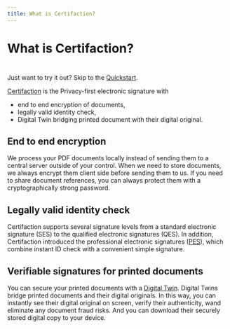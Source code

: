 ```yaml
---
title: What is Certifaction?
---
```


# What is Certifaction?

<div class="tip custom-block" style="padding-top: 8px">

Just want to try it out? Skip to the [Quickstart](./getting-started).

</div>

[Certifaction](https://certifaction.com) is the Privacy-first electronic signature with

- end to end encryption of documents,
- legally valid identity check,
- Digital Twin bridging printed document with their digital original.

## End to end encryption

We process your PDF documents locally instead of sending them to a central server outside of your control.
When we need to store documents, we always encrypt them client side before sending them to us.
If you need to share document references, you can always protect them with a cryptographically strong
password.

## Legally valid identity check

Certifaction supports several signature levels from a standard electronic signature (SES) to the
qualified electronic signatures (QES). In addition, Certifaction introduced the professional
electronic signatures ([PES](https://certifaction.com/professional-electronic-signature-pes/)),
which combine instant ID check with a convenient simple signature.

## Verifiable signatures for printed documents

You can secure your printed documents with a [Digital Twin](https://certifaction.com/digital-twin/).
Digital Twins bridge printed documents and their digital originals.
In this way, you can instantly see their digital original on screen, verify their authenticity,
wand eliminate any document fraud risks. And you can download their securely stored digital copy to your device.
